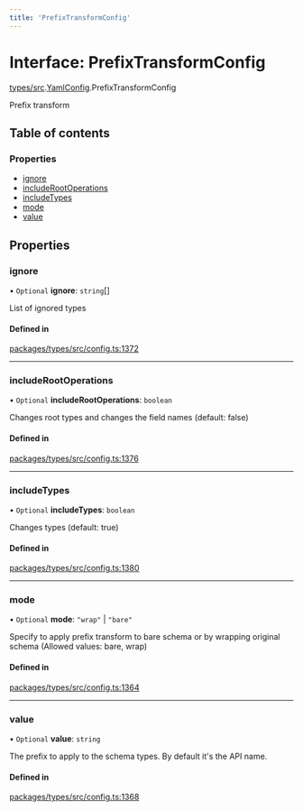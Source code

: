 ```yaml
---
title: 'PrefixTransformConfig'
---
```


# Interface: PrefixTransformConfig

[types/src](../modules/types_src).[YamlConfig](../modules/types_src.YamlConfig).PrefixTransformConfig

Prefix transform

## Table of contents

### Properties

- [ignore](types_src.YamlConfig.PrefixTransformConfig#ignore)
- [includeRootOperations](types_src.YamlConfig.PrefixTransformConfig#includerootoperations)
- [includeTypes](types_src.YamlConfig.PrefixTransformConfig#includetypes)
- [mode](types_src.YamlConfig.PrefixTransformConfig#mode)
- [value](types_src.YamlConfig.PrefixTransformConfig#value)

## Properties

### ignore

• `Optional` **ignore**: `string`[]

List of ignored types

#### Defined in

[packages/types/src/config.ts:1372](https://github.com/Urigo/graphql-mesh/blob/master/packages/types/src/config.ts#L1372)

___

### includeRootOperations

• `Optional` **includeRootOperations**: `boolean`

Changes root types and changes the field names (default: false)

#### Defined in

[packages/types/src/config.ts:1376](https://github.com/Urigo/graphql-mesh/blob/master/packages/types/src/config.ts#L1376)

___

### includeTypes

• `Optional` **includeTypes**: `boolean`

Changes types (default: true)

#### Defined in

[packages/types/src/config.ts:1380](https://github.com/Urigo/graphql-mesh/blob/master/packages/types/src/config.ts#L1380)

___

### mode

• `Optional` **mode**: ``"wrap"`` \| ``"bare"``

Specify to apply prefix transform to bare schema or by wrapping original schema (Allowed values: bare, wrap)

#### Defined in

[packages/types/src/config.ts:1364](https://github.com/Urigo/graphql-mesh/blob/master/packages/types/src/config.ts#L1364)

___

### value

• `Optional` **value**: `string`

The prefix to apply to the schema types. By default it's the API name.

#### Defined in

[packages/types/src/config.ts:1368](https://github.com/Urigo/graphql-mesh/blob/master/packages/types/src/config.ts#L1368)
